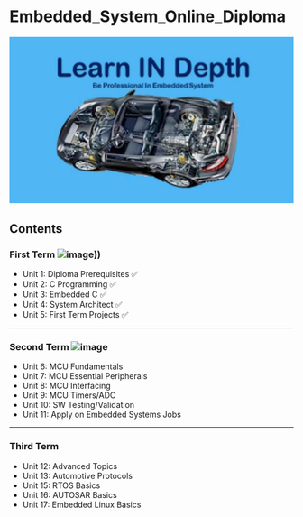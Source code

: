 # Embedded_System_Online_Diploma

![image][def]

[def]: EmbeddedSystemDiploma.png

## Contents

### First Term  ![image](https://img.shields.io/badge/DONE-green)))

- Unit 1: Diploma Prerequisites :white_check_mark:
- Unit 2: C Programming :white_check_mark:
- Unit 3: Embedded C :white_check_mark:
- Unit 4: System Architect :white_check_mark:
- Unit 5: First Term Projects :white_check_mark: 

---

### Second Term ![image]( https://img.shields.io/badge/In_Progress-green)

- Unit 6: MCU Fundamentals
- Unit 7: MCU Essential Peripherals
- Unit 8: MCU Interfacing
- Unit 9: MCU Timers/ADC
- Unit 10: SW Testing/Validation
- Unit 11: Apply on Embedded Systems Jobs

---

### Third Term 

- Unit 12: Advanced Topics
- Unit 13: Automotive Protocols
- Unit 15: RTOS Basics
- Unit 16: AUTOSAR Basics
- Unit 17: Embedded Linux Basics
